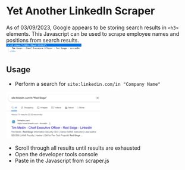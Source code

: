 # Yet Another LinkedIn Scraper

As of 03/09/2023, Google appears to be storing search results in `<h3>` elements. This Javascript can be used to scrape employee names and positions from search results.  
<img src="images/linkedin-h3.png" width="40%">
## Usage
* Perform a search for `site:linkedin.com/in "Company Name"`  
 <img src="images/linkedin-search.png" width="50%">  
 
* Scroll through all results until results are exhausted  
* Open the developer tools console  
* Paste in the Javascript from scraper.js  
